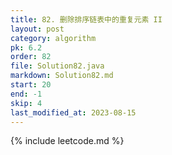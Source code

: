 ```yaml
---
title: 82. 删除排序链表中的重复元素 II
layout: post
category: algorithm
pk: 6.2
order: 82
file: Solution82.java
markdown: Solution82.md
start: 20
end: -1
skip: 4
last_modified_at: 2023-08-15
---
```


{% include leetcode.md %}